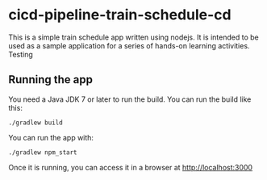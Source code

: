 # cicd-pipeline-train-schedule-cd

This is a simple train schedule app written using nodejs. It is intended to be used as a sample application for a series of hands-on learning activities. Testing

## Running the app

You need a Java JDK 7 or later to run the build. You can run the build like this:

    ./gradlew build

You can run the app with:

    ./gradlew npm_start

Once it is running, you can access it in a browser at [http://localhost:3000](http://localhost:3000)
